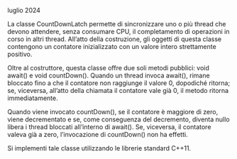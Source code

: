 luglio 2024

La classe CountDownLatch permette di sincronizzare uno o più thread che devono attendere, senza consumare CPU, il completamento di operazioni in corso in altri thread. All’atto della costruzione, gli oggetti di questa
classe contengono un contatore inizializzato con un valore intero strettamente positivo.

Oltre al costruttore, questa classe offre due soli metodi pubblici: void await() e void countDown(). Quando un thread invoca await(), rimane bloccato fino a che il contatore non raggiunge il valore 0, dopodiché ritorna;
se, viceversa, all’atto della chiamata il contatore vale già 0, il metodo ritorna immediatamente.

Quando viene invocato countDown(), se il contatore è maggiore di zero, viene decrementato e se, come conseguenza del decremento, diventa nullo libera i thread bloccati all’interno di await(). Se, viceversa, il contatore
valeva già a zero, l’invocazione di countDown() non ha effetti.

Si implementi tale classe utilizzando le librerie standard C++11.
